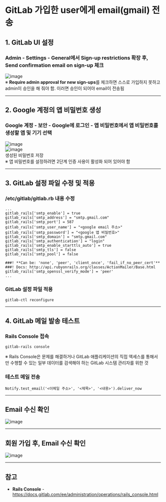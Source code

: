 # GitLab 가입한 user에게 email(gmail) 전송

## 1. GitLab UI 설정
### Admin - Settings - General에서 Sign-up restrictions 확장 후, Send confirmation email on sign-up 체크
![image](https://user-images.githubusercontent.com/46125158/181909276-8a2525b4-c6b5-4eee-ac2b-53da52796824.png)  
※ **Require admin approval for new sign-ups**를 체크하면 스스로 가입하지 못하고 admin이 승인을 해 줘야 함. 이러면 승인이 되어야 email이 전송됨

<hr>

## 2. Google 계정의 앱 비밀번호 생성
### Google 계정 - 보안 - Google에 로그인 - 앱 비밀번호에서 앱 비밀번호를 생성할 앱 및 기기 선택
![image](https://user-images.githubusercontent.com/46125158/181908638-cade3f9f-ef0a-456a-8975-0b055fff9658.png)  
![image](https://user-images.githubusercontent.com/46125158/181908651-d0f59060-4cbb-4638-b89e-c1acf550cf45.png)  
생성된 비밀번호 저장  
※ 앱 비밀번호를 설정하려면 2단계 인증 사용이 활성화 되어 있어야 함

<hr>

## 3. GitLab 설정 파일 수정 및 적용
### /etc/gitlab/gitlab.rb 내용 수정
```shell
...
gitlab_rails['smtp_enable'] = true
gitlab_rails['smtp_address'] = "smtp.gmail.com"
gitlab_rails['smtp_port'] = 587
gitlab_rails['smtp_user_name'] = "<google email 주소>"
gitlab_rails['smtp_password'] = "<google 앱 비밀번호>"
gitlab_rails['smtp_domain'] = "smtp.gmail.com"
gitlab_rails['smtp_authentication'] = "login"
gitlab_rails['smtp_enable_starttls_auto'] = true
gitlab_rails['smtp_tls'] = false
gitlab_rails['smtp_pool'] = false

###! **Can be: 'none', 'peer', 'client_once', 'fail_if_no_peer_cert'**
###! Docs: http://api.rubyonrails.org/classes/ActionMailer/Base.html
gitlab_rails['smtp_openssl_verify_mode'] = 'peer'
...
```

### GitLab 설정 파일 적용
```shell
gitlab-ctl reconfigure
```

<hr>

## 4. GitLab 메일 발송 테스트
### Rails Console 접속
```shell
gitlab-rails console
```
※ Rails Console은 문제를 해결하거나 GitLab 애플리케이션의 직접 액세스를 통해서만 수행할 수 있는 일부 데이터를 검색해야 하는 GitLab 시스템 관리자를 위한 것

### 테스트 메일 전송
```shell
Notify.test_email('<이메일 주소>', '<제목>', '<내용>').deliver_now
```

<hr>

## Email 수신 확인
![image](https://user-images.githubusercontent.com/46125158/181909077-a36128ff-683f-4761-b898-a98970081c73.png)

<hr>

## 회원 가입 후, Email 수신 확인
![image](https://user-images.githubusercontent.com/46125158/181909093-3cbe36d9-ebd7-437c-a1f4-dce4d1e40d9d.png)

<hr>

## 참고
- **Rails Console** - https://docs.gitlab.com/ee/administration/operations/rails_console.html
